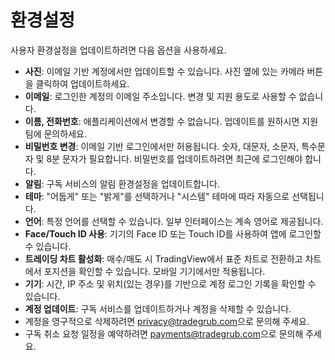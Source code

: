 # **환경설정**

사용자 환경설정을 업데이트하려면 다음 옵션을 사용하세요.
- **사진**: 이메일 기반 계정에서만 업데이트할 수 있습니다. 사진 옆에 있는 카메라 버튼을 클릭하여 업데이트하세요.
- **이메일**: 로그인한 계정의 이메일 주소입니다. 변경 및 지원 용도로 사용할 수 없습니다.
- **이름, 전화번호**: 애플리케이션에서 변경할 수 없습니다. 업데이트를 원하시면 지원팀에 문의하세요.
- **비밀번호 변경**: 이메일 기반 로그인에서만 허용됩니다. 숫자, 대문자, 소문자, 특수문자 및 8분 문자가 필요합니다. 비밀번호를 업데이트하려면 최근에 로그인해야 합니다.
- **알림**: 구독 서비스의 알림 환경설정을 업데이트합니다.
- **테마**: "어둡게" 또는 "밝게"를 선택하거나 "시스템" 테마에 따라 자동으로 선택됩니다.
- **언어**: 특정 언어를 선택할 수 있습니다. 일부 인터페이스는 계속 영어로 제공됩니다.
- **Face/Touch ID 사용**: 기기의 Face ID 또는 Touch ID를 사용하여 앱에 로그인할 수 있습니다.
- **트레이딩 차트 활성화**: 매수/매도 시 TradingView에서 표준 차트로 전환하고 차트에서 포지션을 확인할 수 있습니다. 모바일 기기에서만 적용됩니다.
- **기기**: 시간, IP 주소 및 위치(있는 경우)를 기반으로 계정 로그인 기록을 확인할 수 있습니다.
- **계정 업데이트**: 구독 서비스를 업데이트하거나 계정을 삭제할 수 있습니다.
- 계정을 영구적으로 삭제하려면 [privacy@tradegrub.com](mailto:privacy@tradegrub.com)으로 문의해 주세요.
- 구독 취소 요청 일정을 예약하려면 [payments@tradegrub.com](mailto:payments@tradegrub.com)으로 문의해 주세요.

